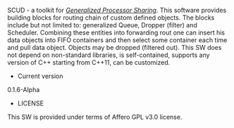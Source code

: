 SCUD - a toolkit for [_Generalized Processor Sharing_](https://en.wikipedia.org/wiki/Generalized_processor_sharing). 
This software provides building blocks for routing chain of custom defined objects. 
The blocks include but not limited to: generalized Queue, Dropper (filter) and Scheduler. 
Combining these entities into forwarding rout one can insert his data objects into FIFO containers and then select some container each time and pull data object. 
Objects may be dropped (filtered out). This SW does not depend on non-standard libraries, is self-contained, supports any version of C++ starting from C++11, can be customized.

* Current version

0.1.6-Alpha


* LICENSE

This SW is provided under terms of Affero GPL v3.0 license.
